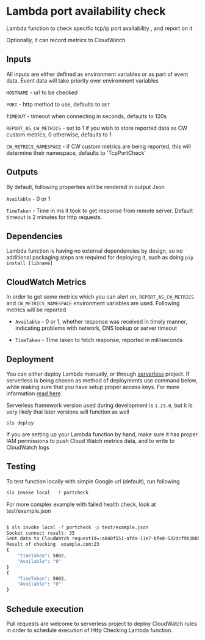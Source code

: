 # Lambda port availability check

Lambda function to check specific tcp/ip port availability , and report on it

Optionally, it can record metrics to CloudWatch.

## Inputs

All inputs are either defined as environment variables or as part of event data. Event data
will take priority over environment variables

`HOSTNAME` - url to be checked

`PORT` - http method to use, defaults to `GET`

`TIMEOUT` - timeout when connecting in seconds, defaults to 120s

`REPORT_AS_CW_METRICS` - set to 1 if you wish to store reported data as CW
custom metrics, 0 otherwise, defaults to 1

`CW_METRICS_NAMESPACE` - if CW custom metrics are being reported, this will determine
their namespace, defaults to 'TcpPortCheck'

## Outputs

By default, following properties will be rendered in output Json

`Available` - 0 or 1

`TimeTaken` - Time in ms it took to get response from remote server. Default timeout
is 2 minutes for http requests.

## Dependencies

Lambda function is having no external dependencies by design, so no additional packaging steps are required
for deploying it, such as doing `pip install [libname]`

## CloudWatch Metrics

In order to get some metrics which you can alert on, `REPORT_AS_CW_METRICS` and `CW_METRICS_NAMESPACE` environment
variables are used. Following metrics will be reported

- `Available` - 0 or 1, whether response was received in timely manner, indicating problems with network, DNS lookup or
server timeout

- `TimeTaken` - Time taken to fetch response, reported in milliseconds


## Deployment

You can either deploy Lambda manually, or through [serverless](serverless.com) project.
If serverless is being chosen as method of deployments use command below, while
making sure that you have setup proper access keys. For more information [read here](https://serverless.com/framework/docs/providers/aws/guide/workflow/)

Serverless framework version used during development
is `1.23.0`, but it is very likely that later versions
will function as well

```
sls deploy
```

If you are setting up your Lambda function by hand, make sure it has proper IAM
permissions to push Cloud Watch metrics data, and to write to CloudWatch logs

## Testing

To test function locally with simple Google url (default), run following

```bash
sls invoke local  -f portcheck
```

For more complex example with failed health check, look at test/example.json 

```bash

$ sls invoke local -f portcheck -p test/example.json 
Socket connect result: 35
Sent data to CloudWatch requestId=:a840f551-afda-11e7-bfe8-532dcf9b380b
Result of checking  example.com:23
{
    "TimeTaken": 5002,
    "Available": "0"
}
{
    "TimeTaken": 5002,
    "Available": "0"
}

```


## Schedule execution

Pull requests are welcome to serverless project to deploy CloudWatch rules in order
to schedule execution of Http Checking Lambda function.
